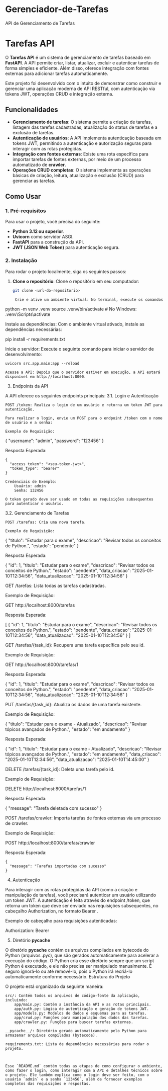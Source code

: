 # Gerenciador-de-Tarefas
API de Gerenciamento de Tarefas

# Tarefas API

O **Tarefas API** é um sistema de gerenciamento de tarefas baseado em **FastAPI**. A API permite criar, listar, atualizar, excluir e autenticar tarefas de forma simples e eficiente. Além disso, oferece integração com fontes externas para adicionar tarefas automaticamente.

Este projeto foi desenvolvido com o intuito de demonstrar como construir e gerenciar uma aplicação moderna de API RESTful, com autenticação via tokens JWT, operações CRUD e integração externa.

## Funcionalidades

- **Gerenciamento de tarefas**: O sistema permite a criação de tarefas, listagem das tarefas cadastradas, atualização do status de tarefas e a exclusão de tarefas.
- **Autenticação de usuários**: A API implementa autenticação baseada em tokens JWT, permitindo a autenticação e autorização seguras para interagir com as rotas protegidas.
- **Integração com fontes externas**: Existe uma rota específica para importar tarefas de fontes externas, por meio de um processo automatizado de **crawler**.
- **Operações CRUD completas**: O sistema implementa as operações básicas de criação, leitura, atualização e exclusão (CRUD) para gerenciar as tarefas.

## Como Usar

### 1. Pré-requisitos

Para usar o projeto, você precisa do seguinte:

- **Python 3.12 ou superior**.
- **Uvicorn** como servidor ASGI.
- **FastAPI** para a construção da API.
- **JWT (JSON Web Token)** para autenticação segura.

### 2. Instalação

Para rodar o projeto localmente, siga os seguintes passos:

1. **Clone o repositório**:
   Clone o repositório em seu computador:
   ```bash
   git clone <url-do-repositorio>

    Crie e ative um ambiente virtual: No terminal, execute os comandos:

python -m venv .venv
source .venv/bin/activate  # No Windows: .venv\Scripts\activate

Instale as dependências: Com o ambiente virtual ativado, instale as dependências necessárias:

pip install -r requirements.txt

Inicie o servidor: Execute o seguinte comando para iniciar o servidor de desenvolvimento:

    uvicorn src.app.main:app --reload

    Acesse a API: Depois que o servidor estiver em execução, a API estará disponível em http://localhost:8000.

3. Endpoints da API

A API oferece os seguintes endpoints principais:
3.1. Login e Autenticação

    POST /token: Realiza o login de um usuário e retorna um token JWT para autenticação.

    Para realizar o login, envie um POST para o endpoint /token com o nome de usuário e a senha:

    Exemplo de Requisição:

{
  "username": "admin",
  "password": "123456"
}

Resposta Esperada:

    {
      "access_token": "<seu-token-jwt>",
      "token_type": "bearer"
    }

    Credenciais de Exemplo:
        Usuário: admin
        Senha: 132456

    O token gerado deve ser usado em todas as requisições subsequentes para autenticar o usuário.

3.2. Gerenciamento de Tarefas

    POST /tarefas: Cria uma nova tarefa.

    Exemplo de Requisição:

{
  "titulo": "Estudar para o exame",
  "descricao": "Revisar todos os conceitos de Python.",
  "estado": "pendente"
}

Resposta Esperada:

{
  "id": 1,
  "titulo": "Estudar para o exame",
  "descricao": "Revisar todos os conceitos de Python.",
  "estado": "pendente",
  "data_criacao": "2025-01-10T12:34:56",
  "data_atualizacao": "2025-01-10T12:34:56"
}

GET /tarefas: Lista todas as tarefas cadastradas.

Exemplo de Requisição:

GET http://localhost:8000/tarefas

Resposta Esperada:

[
  {
    "id": 1,
    "titulo": "Estudar para o exame",
    "descricao": "Revisar todos os conceitos de Python.",
    "estado": "pendente",
    "data_criacao": "2025-01-10T12:34:56",
    "data_atualizacao": "2025-01-10T12:34:56"
  }
]

GET /tarefas/{task_id}: Recupera uma tarefa específica pelo seu id.

Exemplo de Requisição:

GET http://localhost:8000/tarefas/1

Resposta Esperada:

{
  "id": 1,
  "titulo": "Estudar para o exame",
  "descricao": "Revisar todos os conceitos de Python.",
  "estado": "pendente",
  "data_criacao": "2025-01-10T12:34:56",
  "data_atualizacao": "2025-01-10T12:34:56"
}

PUT /tarefas/{task_id}: Atualiza os dados de uma tarefa existente.

Exemplo de Requisição:

{
  "titulo": "Estudar para o exame - Atualizado",
  "descricao": "Revisar tópicos avançados de Python.",
  "estado": "em andamento"
}

Resposta Esperada:

{
  "id": 1,
  "titulo": "Estudar para o exame - Atualizado",
  "descricao": "Revisar tópicos avançados de Python.",
  "estado": "em andamento",
  "data_criacao": "2025-01-10T12:34:56",
  "data_atualizacao": "2025-01-10T14:45:00"
}

DELETE /tarefas/{task_id}: Deleta uma tarefa pelo id.

Exemplo de Requisição:

DELETE http://localhost:8000/tarefas/1

Resposta Esperada:

{
  "message": "Tarefa deletada com sucesso"
}

POST /tarefas/crawler: Importa tarefas de fontes externas via um processo de crawler.

Exemplo de Requisição:

POST http://localhost:8000/tarefas/crawler

Resposta Esperada:

    {
      "message": "Tarefas importadas com sucesso"
    }

4. Autenticação

Para interagir com as rotas protegidas da API (como a criação e manipulação de tarefas), você precisará autenticar um usuário utilizando um token JWT. A autenticação é feita através do endpoint /token, que retorna um token que deve ser enviado nas requisições subsequentes, no cabeçalho Authorization, no formato Bearer <token>.

Exemplo de cabeçalho para requisições autenticadas:

Authorization: Bearer <seu-token-jwt>

5. Diretório __pycache__

O diretório __pycache__ contém os arquivos compilados em bytecode do Python (arquivos .pyc), que são gerados automaticamente para acelerar a execução do código. O Python cria esse diretório sempre que um script Python é executado, e ele não precisa ser manipulado manualmente. É seguro ignorá-lo ou até removê-lo, pois o Python irá recriá-lo automaticamente conforme necessário.
Estrutura do Projeto

O projeto está organizado da seguinte maneira:

    src/: Contém todos os arquivos de código-fonte da aplicação, incluindo:
        app/main.py: Contém a instância da API e as rotas principais.
        app/auth.py: Lógica de autenticação e geração de tokens JWT.
        app/models.py: Modelos de dados e esquemas para as tarefas.
        app/crud.py: Funções para manipulação dos dados das tarefas.
        app/crawler.py: Funções para buscar tarefas externas.

    __pycache__/: Diretório gerado automaticamente pelo Python para armazenar arquivos compilados (bytecode).

    requirements.txt: Lista de dependências necessárias para rodar o projeto.



    Esse `README.md` contém todas as etapas de como configurar o ambiente, como fazer o login, como interagir com a API e detalhes técnicos sobre o projeto. Ele também explica como o login deve ser feito, com o usuário `admin` e a senha `123456`, além de fornecer exemplos completos das requisições e respostas.
